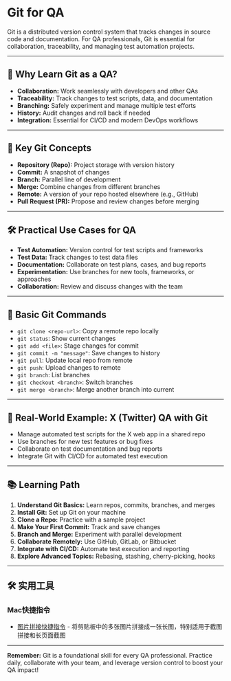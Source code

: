 # Git for QA

Git is a distributed version control system that tracks changes in source code and documentation. For QA professionals, Git is essential for collaboration, traceability, and managing test automation projects.

---

## 🎯 Why Learn Git as a QA?
- **Collaboration:** Work seamlessly with developers and other QAs
- **Traceability:** Track changes to test scripts, data, and documentation
- **Branching:** Safely experiment and manage multiple test efforts
- **History:** Audit changes and roll back if needed
- **Integration:** Essential for CI/CD and modern DevOps workflows

---

## 🧩 Key Git Concepts
- **Repository (Repo):** Project storage with version history
- **Commit:** A snapshot of changes
- **Branch:** Parallel line of development
- **Merge:** Combine changes from different branches
- **Remote:** A version of your repo hosted elsewhere (e.g., GitHub)
- **Pull Request (PR):** Propose and review changes before merging

---

## 🛠️ Practical Use Cases for QA
- **Test Automation:** Version control for test scripts and frameworks
- **Test Data:** Track changes to test data files
- **Documentation:** Collaborate on test plans, cases, and bug reports
- **Experimentation:** Use branches for new tools, frameworks, or approaches
- **Collaboration:** Review and discuss changes with the team

---

## 📝 Basic Git Commands
- `git clone <repo-url>`: Copy a remote repo locally
- `git status`: Show current changes
- `git add <file>`: Stage changes for commit
- `git commit -m "message"`: Save changes to history
- `git pull`: Update local repo from remote
- `git push`: Upload changes to remote
- `git branch`: List branches
- `git checkout <branch>`: Switch branches
- `git merge <branch>`: Merge another branch into current

---

## 📱 Real-World Example: X (Twitter) QA with Git
- Manage automated test scripts for the X web app in a shared repo
- Use branches for new test features or bug fixes
- Collaborate on test documentation and bug reports
- Integrate Git with CI/CD for automated test execution

---

## 📚 Learning Path
1. **Understand Git Basics:** Learn repos, commits, branches, and merges
2. **Install Git:** Set up Git on your machine
3. **Clone a Repo:** Practice with a sample project
4. **Make Your First Commit:** Track and save changes
5. **Branch and Merge:** Experiment with parallel development
6. **Collaborate Remotely:** Use GitHub, GitLab, or Bitbucket
7. **Integrate with CI/CD:** Automate test execution and reporting
8. **Explore Advanced Topics:** Rebasing, stashing, cherry-picking, hooks

---

## 🛠️ 实用工具

### Mac快捷指令
- [图片拼接快捷指令](./mac-shortcuts-image-stitching.md) - 将剪贴板中的多张图片拼接成一张长图，特别适用于截图拼接和长页面截图

---

**Remember:** Git is a foundational skill for every QA professional. Practice daily, collaborate with your team, and leverage version control to boost your QA impact!
